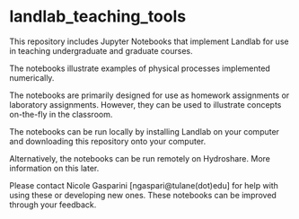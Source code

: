 # landlab_teaching_tools

This repository includes Jupyter Notebooks that implement Landlab for use in teaching undergraduate and graduate courses.

The notebooks illustrate examples of physical processes implemented numerically.

The notebooks are primarily designed for use as homework assignments or laboratory assignments. However, they can be used to illustrate concepts on-the-fly in the classroom.

The notebooks can be run locally by installing Landlab on your computer and downloading this repository onto your computer.

Alternatively, the notebooks can be run remotely on Hydroshare. More information on this later.

Please contact Nicole Gasparini [ngaspari@tulane(dot)edu] for help with using these or developing new ones. These notebooks can be improved through your feedback.
